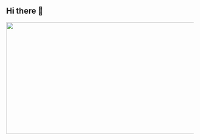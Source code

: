 ## Hi there 👋

<!--
**eastVirusDa/eastVirusDa** is a ✨ _special_ ✨ repository because its `README.md` (this file) appears on your GitHub profile.

Here are some ideas to get you started:

- 🔭 I’m currently working on ...
- 🌱 I’m currently learning ...
- 👯 I’m looking to collaborate on ...
- 🤔 I’m looking for help with ...
- 💬 Ask me about ...
- 📫 How to reach me: ...
- 😄 Pronouns: ...
- ⚡ Fun fact: ...
-->
<!--타이틀 부분-->
<a href="https://www.gitanimals.org/en_US?utm_medium=image&utm_source=eastVirusDa&utm_content=farm">
<img
  src="https://render.gitanimals.org/farms/eastVirusDa"
  width="600"
  height="300"
/>
</a>
